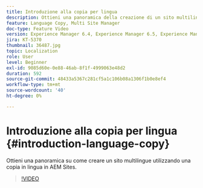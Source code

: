 ```yaml
---
title: Introduzione alla copia per lingua
description: Ottieni una panoramica della creazione di un sito multilingue utilizzando una copia in lingua in AEM Sites
feature: Language Copy, Multi Site Manager
doc-type: Feature Video
version: Experience Manager 6.4, Experience Manager 6.5, Experience Manager as a Cloud Service
jira: KT-5370
thumbnail: 36487.jpg
topic: Localization
role: User
level: Beginner
exl-id: 9085d60e-0e88-46ab-8f1f-4999063e48d2
duration: 592
source-git-commit: 48433a5367c281cf5a1c106b08a1306f1b0e8ef4
workflow-type: tm+mt
source-wordcount: '40'
ht-degree: 0%

---
```


# Introduzione alla copia per lingua {#introduction-language-copy}

Ottieni una panoramica su come creare un sito multilingue utilizzando una copia in lingua in AEM Sites.

>[!VIDEO](https://video.tv.adobe.com/v/41619?quality=12&learn=on&captions=ita)
